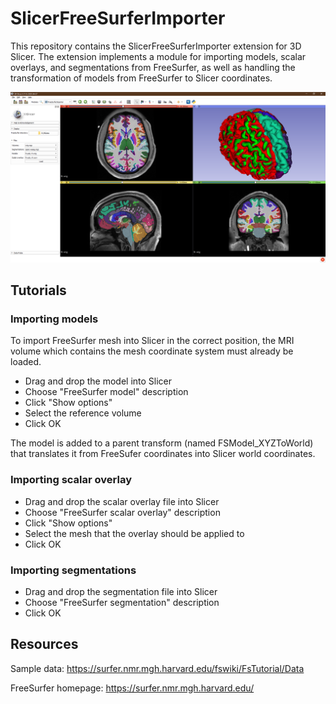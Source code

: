 # SlicerFreeSurferImporter

This repository contains the SlicerFreeSurferImporter extension for 3D Slicer.
The extension implements a module for importing models, scalar overlays, and segmentations from FreeSurfer, as well as handling the transformation of models from FreeSurfer to Slicer coordinates.

![Screenshot of SlicerIGSIO extension](Screenshots/SlicerFreeSurferImporterInterface.png)

## Tutorials

### Importing models
To import FreeSurfer mesh into Slicer in the correct position, the MRI volume which contains the mesh coordinate system must already be loaded.
- Drag and drop the model into Slicer
- Choose "FreeSurfer model" description
- Click "Show options"
- Select the reference volume
- Click OK

The model is added to a parent transform (named FSModel_XYZToWorld) that translates it from FreeSufer coordinates into Slicer world coordinates.

### Importing scalar overlay
- Drag and drop the scalar overlay file into Slicer
- Choose "FreeSurfer scalar overlay" description
- Click "Show options"
- Select the mesh that the overlay should be applied to
- Click OK

### Importing segmentations
- Drag and drop the segmentation file into Slicer
- Choose "FreeSurfer segmentation" description
- Click OK

## Resources

Sample data: https://surfer.nmr.mgh.harvard.edu/fswiki/FsTutorial/Data

FreeSurfer homepage: https://surfer.nmr.mgh.harvard.edu/
